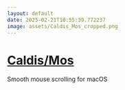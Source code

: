 ```yaml
---
layout: default
date: 2025-02-21T10:55:39.772237
image: assets/Caldis_Mos_cropped.png
---
```


# [Caldis/Mos](https://github.com/Caldis/Mos)

Smooth mouse scrolling for macOS
